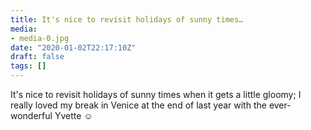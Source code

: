 ```yaml
---
title: It's nice to revisit holidays of sunny times…
media:
- media-0.jpg
date: "2020-01-02T22:17:10Z"
draft: false
tags: []
---
```

It's nice to revisit holidays of sunny times when it gets a little gloomy; I really loved my break in Venice at the end of last year with the ever-wonderful Yvette ☺️
